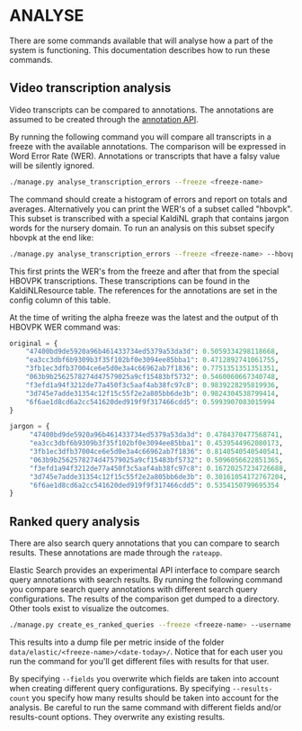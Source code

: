 ANALYSE
=======

There are some commands available that will analyse how a part of the system is functioning.
This documentation describes how to run these commands.


Video transcription analysis
----------------------------

Video transcripts can be compared to annotations.
The annotations are assumed to be created through the [annotation API](API.md).

By running the following command you will compare all transcripts in a freeze with the available annotations.
The comparison will be expressed in Word Error Rate (WER).
Annotations or transcripts that have a falsy value will be silently ignored.

```bash
./manage.py analyse_transcription_errors --freeze <freeze-name>
```

The command should create a histogram of errors and report on totals and averages.
Alternatively you can print the WER's of a subset called "hbovpk".
This subset is transcribed with a special KaldiNL graph that contains jargon words for the nursery domain.
To run an analysis on this subset specify hbovpk at the end like:

```bash
./manage.py analyse_transcription_errors --freeze <freeze-name> --hbovpk
```

This first prints the WER's from the freeze and after that from the special HBOVPK transcriptions.
These transcriptions can be found in the KaldiNLResource table. 
The references for the annotations are set in the config column of this table.

At the time of writing the alpha freeze was the latest and the output of th HBOVPK WER command was:

```python
original = {
    "47400bd9de5920a96b461433734ed5379a53da3d": 0.5059334298118668,
    "ea3cc3dbf6b9309b3f35f102bf0e3094ee85bba1": 0.4712892741061755,
    "3fb1ec3dfb37004ce6e5d0e3a4c66962ab7f1836": 0.7751351351351351,
    "063b9b2562578274d47579025a9cf15483bf5732": 0.5460060667340748,
    "f3efd1a94f3212de77a450f3c5aaf4ab38fc97c8": 0.9839228295819936,
    "3d745e7adde31354c12f15c55f2e2a805bb6de3b": 0.9824304538799414,
    "6f6ae1d8cd6a2cc541620ded919f9f317466cdd5": 0.5993907083015994
}

jargon = {
     "47400bd9de5920a96b461433734ed5379a53da3d": 0.4784370477568741,
     "ea3cc3dbf6b9309b3f35f102bf0e3094ee85bba1": 0.4539544962080173,
     "3fb1ec3dfb37004ce6e5d0e3a4c66962ab7f1836": 0.8140540540540541,
     "063b9b2562578274d47579025a9cf15483bf5732": 0.5096056622851365,
     "f3efd1a94f3212de77a450f3c5aaf4ab38fc97c8": 0.16720257234726688,
     "3d745e7adde31354c12f15c55f2e2a805bb6de3b": 0.30161054172767204,
     "6f6ae1d8cd6a2cc541620ded919f9f317466cdd5": 0.5354150799695354
}
``` 


Ranked query analysis
---------------------

There are also search query annotations that you can compare to search results.
These annotations are made through the ``rateapp``.

Elastic Search provides an experimental API interface to compare search query annotations with search results.
By running the following command you compare search query annotations with different search query configurations.
The results of the comparison get dumped to a directory. Other tools exist to visualize the outcomes.

```bash
./manage.py create_es_ranked_queries --freeze <freeze-name> --username <annotator-username>
```

This results into a dump file per metric inside of the folder ``data/elastic/<freeze-name>/<date-today>/``.
Notice that for each user you run the command for you'll get different files with results for that user.

By specifying ``--fields`` you overwrite which fields are taken into account when creating different query configurations.
By specifying ``--results-count`` you specify how many results should be taken into account for the analysis.
Be careful to run the same command with different fields and/or results-count options. They overwrite any existing results.

